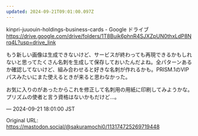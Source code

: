 ```yaml
---
updated: 2024-09-21T09:01:00.097Z
---
```


<p>kinpri-juuouin-holdings-business-cards - Google ドライブ<br /><a href="https://drive.google.com/drive/folders/1T8Buik6phnR4SJXZpUN0thxLdP8Nrq4L?usp=drive_link" target="_blank" rel="nofollow noopener noreferrer" translate="no"><span class="invisible">https://</span><span class="ellipsis">drive.google.com/drive/folders</span><span class="invisible">/1T8Buik6phnR4SJXZpUN0thxLdP8Nrq4L?usp=drive_link</span></a></p><p>もう新しい画像は生成できないけど、サービスが終わっても再現できるかもしれないと思ってたくさん名刺を生成して保存しておいたんだよね。全パターンあるか確認してないけど、組み合わせると好きな名刺が作れるかも。PRISM.1のVIPパスみたいにまた使えるときが来ると思わなかった。</p><p>お気に入りのがあったからこれを修正して名刺用の用紙に印刷してみようかな。プリズムの使者と言う資格はないかもだけど…。</p>

&mdash; 2024-09-21 18:01:00 JST

Original URL: https://mastodon.social/@sakuramochi0/113174725269719448
